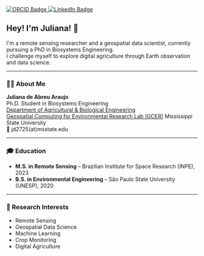 <p align="left">
  <a href="https://orcid.org/0009-0007-7889-7881" target="_blank">
    <img src="https://img.shields.io/badge/ORCID-iD-green?logo=orcid&style=flat-square" alt="ORCID Badge"/>
  </a>
  <a href="https://www.linkedin.com/in/juliana-abreu-araujo" target="_blank">
    <img src="https://img.shields.io/badge/LinkedIn-Profile-blue?logo=linkedin&style=flat-square" alt="LinkedIn Badge"/>
  </a>
</p>

## Hey! I'm Juliana! 👋


I'm a remote sensing researcher and a geospatial data scientist, currently pursuing a PhD in Biosystems Engineering.  
I challenge myself to explore digital agriculture through Earth observation and data science.

---

### 👩‍🎓 About Me

**Juliana de Abreu Araujo**  
Ph.D. Student in Biosystems Engineering  
[Department of Agricultural & Biological Engineering](https://www.abe.msstate.edu/)  
[Geospatial Computing for Environmental Research Lab (GCER)](https://www.gcerlab.com/)
Mississippi State University  
📧 jd2725(at)msstate.edu  

---

### 🎓 Education

- **M.S. in Remote Sensing** – Brazilian Institute for Space Research (INPE), 2023  
- **B.S. in Environmental Engineering** – São Paulo State University (UNESP), 2020  

---

### 🔬 Research Interests

- Remote Sensing  
- Geospatial Data Science  
- Machine Learning  
- Crop Monitoring  
- Digital Agriculture 
